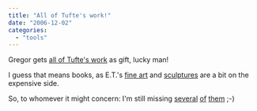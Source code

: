 ```yaml
---
title: "All of Tufte's work!"
date: "2006-12-02"
categories: 
  - "tools"
---
```


Gregor gets [all of Tufte's work](http://greg.abstrakt.ch/archives/2006/11/gifts.html) as gift, lucky man!

I guess that means books, as E.T.'s [fine art](http://www.edwardtufte.com/tufte/fineart) and [sculptures](http://www.edwardtufte.com/tufte/sculpture) are a bit on the expensive side.

So, to whomever it might concern: I'm still missing [several](http://www.edwardtufte.com/tufte/books_be) [of](http://www.edwardtufte.com/tufte/books_vdqi) [them](http://www.edwardtufte.com/tufte/books_textb) ;-)
